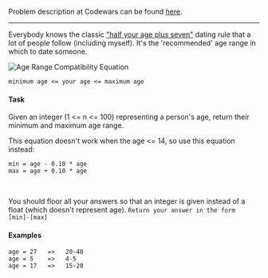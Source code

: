 Problem description at Codewars can be found
[here](https://www.codewars.com/kata/5803956ddb07c5c74200144e/train/python).

-------------

Everybody knows the classic ["half your age plus
seven"](https://en.wikipedia.org/wiki/Age_disparity_in_sexual_relationships#The_.22half-your-age-plus-seven.22_rule)
dating rule that a lot of people follow (including myself). It's the 'recommended' age range in
which to date someone.

![Age Range Compatibility
Equation](https://web.archive.org/web/20190206114947if_/http://weknowmemes.com/wp-content/uploads/2014/08/age-range-compatibility-equation.jpg)
<br>

`minimum age <= your age <= maximum age`

#### Task
Given an integer (1 <= n <= 100) representing a person's age, return their minimum and maximum age
range.
<br>

This equation doesn't work when the age <= 14, so use this equation instead:
```
min = age - 0.10 * age
max = age + 0.10 * age
```
<br>

You should floor all your answers so that an integer is given instead of a float (which doesn't
represent age). `Return your answer in the form [min]-[max]`

#### Examples
```
age = 27   =>   20-40
age = 5    =>   4-5
age = 17   =>   15-20
```
